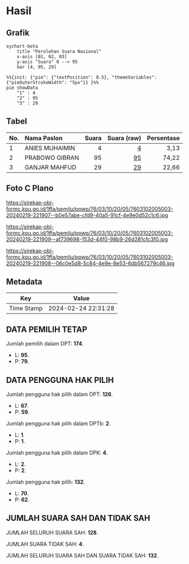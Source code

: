 # Hasil

## Grafik

```mermaid
xychart-beta
    title "Perolehan Suara Nasional"
    x-axis [01, 02, 03]
    y-axis "Suara" 0 --> 95
    bar [4, 95, 29]
```

```mermaid
%%{init: {"pie": {"textPosition": 0.5}, "themeVariables": {"pieOuterStrokeWidth": "5px"}} }%%
pie showData
    "1" : 4
    "2" : 95
    "3" : 29
```

## Tabel

| No. | Nama Paslon    | Suara | Suara (raw) | Persentase |
|:--- |:-------------- | -----:| -----------:| ----------:|
| 1   | ANIES MUHAIMIN | 4     | [4][p-1]    | 3,13       |
| 2   | PRABOWO GIBRAN | 95    | [95][p-2]   | 74,22      |
| 3   | GANJAR MAHFUD  | 29    | [29][p-3]   | 22,66      |


[p-1]: https://github.com/gigit-pemilu/pemilu-2024/blob/main/pilpres/hitung-suara/sub/76-sulawesi-barat/sub/03-mamasa/sub/10-tabang/sub/2005-masupu/sub/003-tps/sub/paslon-1.txt
[p-2]: https://github.com/gigit-pemilu/pemilu-2024/blob/main/pilpres/hitung-suara/sub/76-sulawesi-barat/sub/03-mamasa/sub/10-tabang/sub/2005-masupu/sub/003-tps/sub/paslon-2.txt
[p-3]: https://github.com/gigit-pemilu/pemilu-2024/blob/main/pilpres/hitung-suara/sub/76-sulawesi-barat/sub/03-mamasa/sub/10-tabang/sub/2005-masupu/sub/003-tps/sub/paslon-3.txt

## Foto C Plano

https://sirekap-obj-formc.kpu.go.id/1ffa/pemilu/ppwp/76/03/10/20/05/7603102005003-20240219-221907--b0e57abe-cfd9-40a5-91cf-4e9e0d52c1c6.jpg

https://sirekap-obj-formc.kpu.go.id/1ffa/pemilu/ppwp/76/03/10/20/05/7603102005003-20240219-221909--af739698-153d-44f0-98b9-26d281cfc3f0.jpg

https://sirekap-obj-formc.kpu.go.id/1ffa/pemilu/ppwp/76/03/10/20/05/7603102005003-20240219-221908--06c0e5d8-5c84-4e9e-8e53-6db567279c46.jpg


## Metadata

| Key        | Value               |
| ---------- | ------------------- |
| Time Stamp | 2024-02-24 22:31:28 |


## DATA PEMILIH TETAP

Jumlah pemilih dalam DPT: **174**.
 * L: **95**.
 * P: **79**.

## DATA PENGGUNA HAK PILIH

Jumlah pengguna hak pilih dalam DPT: **126**.
 * L: **67**.
 * P: **59**.

Jumlah pengguna hak pilih dalam DPTb: **2**.
 * L: **1**.
 * P: **1**.

Jumlah pengguna hak pilih dalam DPK: **4**.
 * L: **2**.
 * P: **2**.

Jumlah pengguna hak pilih: **132**.
 * L: **70**.
 * P: **62**.

## JUMLAH SUARA SAH DAN TIDAK SAH

JUMLAH SELURUH SUARA SAH: **128**.

JUMLAH SUARA TIDAK SAH: **4**.

JUMLAH SELURUH SUARA SAH DAN SUARA TIDAK SAH: **132**.


